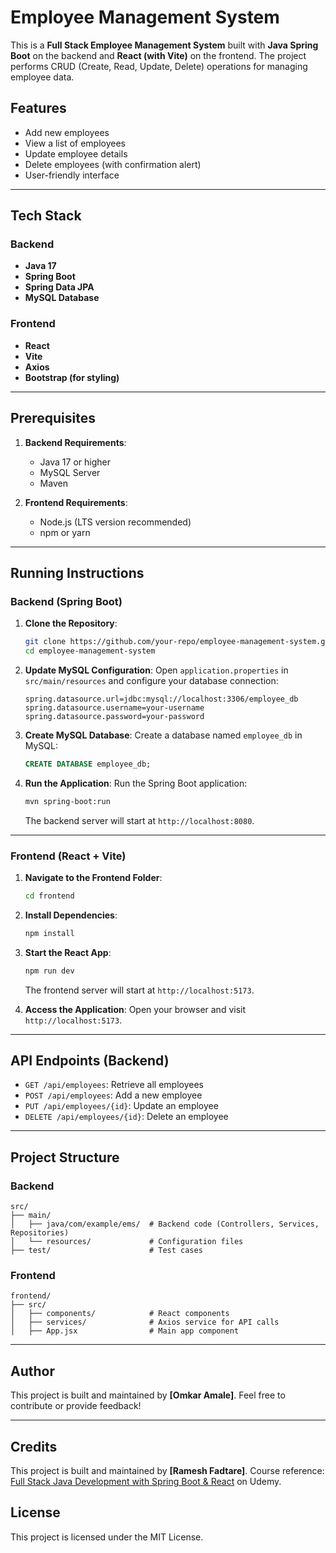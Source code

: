 # Employee Management System

This is a **Full Stack Employee Management System** built with **Java Spring Boot** on the backend and **React (with Vite)** on the frontend. The project performs CRUD (Create, Read, Update, Delete) operations for managing employee data.

## Features
- Add new employees
- View a list of employees
- Update employee details
- Delete employees (with confirmation alert)
- User-friendly interface

---

## Tech Stack

### Backend
- **Java 17**
- **Spring Boot**
- **Spring Data JPA**
- **MySQL Database**

### Frontend
- **React**
- **Vite**
- **Axios**
- **Bootstrap (for styling)**

---

## Prerequisites

1. **Backend Requirements**:
   - Java 17 or higher
   - MySQL Server
   - Maven

2. **Frontend Requirements**:
   - Node.js (LTS version recommended)
   - npm or yarn

---

## Running Instructions

### Backend (Spring Boot)
1. **Clone the Repository**:
   ```bash
   git clone https://github.com/your-repo/employee-management-system.git
   cd employee-management-system
   ```

2. **Update MySQL Configuration**:
   Open `application.properties` in `src/main/resources` and configure your database connection:
   ```properties
   spring.datasource.url=jdbc:mysql://localhost:3306/employee_db
   spring.datasource.username=your-username
   spring.datasource.password=your-password
   ```

3. **Create MySQL Database**:
   Create a database named `employee_db` in MySQL:
   ```sql
   CREATE DATABASE employee_db;
   ```

4. **Run the Application**:
   Run the Spring Boot application:
   ```bash
   mvn spring-boot:run
   ```
   The backend server will start at `http://localhost:8080`.

---

### Frontend (React + Vite)
1. **Navigate to the Frontend Folder**:
   ```bash
   cd frontend
   ```

2. **Install Dependencies**:
   ```bash
   npm install
   ```

3. **Start the React App**:
   ```bash
   npm run dev
   ```
   The frontend server will start at `http://localhost:5173`.

4. **Access the Application**:
   Open your browser and visit `http://localhost:5173`.

---

## API Endpoints (Backend)
- `GET /api/employees`: Retrieve all employees
- `POST /api/employees`: Add a new employee
- `PUT /api/employees/{id}`: Update an employee
- `DELETE /api/employees/{id}`: Delete an employee

---

## Project Structure

### Backend
```
src/
├── main/
│   ├── java/com/example/ems/  # Backend code (Controllers, Services, Repositories)
│   └── resources/             # Configuration files
├── test/                      # Test cases
```

### Frontend
```
frontend/
├── src/
│   ├── components/            # React components
│   ├── services/              # Axios service for API calls
│   ├── App.jsx                # Main app component
```

---

## Author
This project is built and maintained by **[Omkar Amale]**. Feel free to contribute or provide feedback!

---

## Credits
This project is built and maintained by **[Ramesh Fadtare]**. Course reference: [Full Stack Java Development with Spring Boot & React](https://synechron.udemy.com/course/full-stack-java-development-with-spring-boot-react/learn/lecture/38718748#overview) on Udemy.


## License
This project is licensed under the MIT License.



